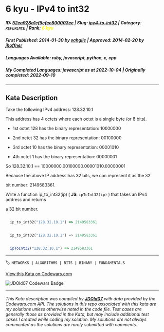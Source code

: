 # 6 kyu - IPv4 to int32

##### **ID**: [52ea928a1ef5cfec800003ee](https://www.codewars.com/kata/52ea928a1ef5cfec800003ee) | **Slug**: [ipv4-to-int32](https://www.codewars.com/kata/52ea928a1ef5cfec800003ee) | **Category**: `REFERENCE` | **Rank**: <span style="color:yellow">6 kyu</span>

##### **First Published**: 2014-01-30 ***by*** [sahglie](https://www.codewars.com/users/sahglie) | **Approved**: 2014-02-20 ***by*** [jhoffner](https://www.codewars.com/users/jhoffner)

##### **Languages Available**: ruby, javascript, python, c, cpp

##### **My Completed Languages**: javascript ***as at*** 2022-10-04 | **Originally completed**: 2022-09-10

---

## Kata Description


Take the following IPv4 address:  128.32.10.1

This address has 4 octets where each octet is a single byte (or 8 bits).



* 1st octet 128 has the binary representation: 10000000

* 2nd octet 32 has the binary representation: 00100000

* 3rd octet 10 has the binary representation: 00001010

* 4th octet 1 has the binary representation: 00000001



So 128.32.10.1 == 10000000.00100000.00001010.00000001



Because the above IP address has 32 bits, we can represent it as the 32

bit number: 2149583361.



Write a function ip_to_int32(ip) ( **JS**: `ipToInt32(ip)` ) that takes an IPv4 address and returns

a 32 bit number.



```ruby

  ip_to_int32("128.32.10.1") => 2149583361

```

```python

  ip_to_int32("128.32.10.1") => 2149583361

```

```javascript

  ipToInt32("128.32.10.1") => 2149583361

```





---


🏷 `NETWORKS | ALGORITHMS | BITS | BINARY | FUNDAMENTALS`


[View this Kata on Codewars.com](https://www.codewars.com/kata/52ea928a1ef5cfec800003ee)

![](https://www.codewars.com/users/jdold07/badges/large "JDOld07 Codewars Badge")

---

###### *This Kata description was compiled by [**JDOld07**](https://tpstech.dev) with data provided by the [Codewars.com](https://www.codewars.com) API.  The solutions in this repo associated with this kata are my solutions unless otherwise noted in the code file.  Test cases are generally those as provided in the Kata, but may include additional test cases I created while coding my solution.  My solutions are not always commented as the solutions are rarely submitted with comments.*
